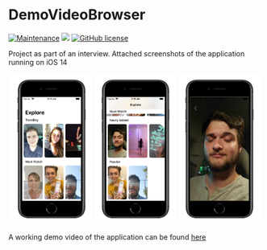# DemoVideoBrowser
[![Maintenance](https://img.shields.io/badge/Maintained%3F-yes-green.svg)]() 
![](https://img.shields.io/badge/Swift-Successful-orange)
[![GitHub license](https://img.shields.io/github/license/jainvandit99/DemoVideoBrowser)](LICENSE)

Project as part of an interview. Attached screenshots of the application running on iOS 14

<p align="center">
  <img height="300" src="Assets/SS1.png">
  <img height="300" src="Assets/SS2.png">
  <img height="300" src="Assets/SS3.png">
</p>

A working demo video of the application can be found [here](https://raw.githubusercontent.com/jainvandit99/DemoVideoBrowser/main/Assets/ScreenRecord.mov)
